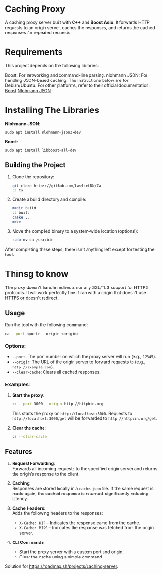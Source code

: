 
# **Caching Proxy**

A caching proxy server built with **C++** and **Boost.Asio**. It forwards HTTP requests to an origin server, caches the responses, and returns the cached responses for repeated requests.

# **Requirements**
This project depends on the following libraries:

Boost: For networking and command-line parsing.
nlohmann JSON: For handling JSON-based caching.
The instructions below are for Debian/Ubuntu. For other platforms, refer to their official documentation:
[Boost](https://www.boost.org/users/download)
[Nlohmann JSON](https://github.com/nlohmann/json)

# **Installing The Libraries**
**Nlohmann JSON**:
```shell
sudo apt install nlohmann-json3-dev
```
**Boost**:
```shell
sudo apt install libboost-all-dev
```
## **Building the Project**

1. Clone the repository:
   ```bash
   git clone https://github.com/LawlietDN/Ca
   cd Ca
   ```

2. Create a build directory and compile:
   ```bash
   mkdir build
   cd build
   cmake ..
   make
   ```

3. Move the compiled binary to a system-wide location (optional):
   ```bash
   sudo mv ca /usr/bin
   ```
After completing these steps, there isn't anything left except for testing the tool.

# **Thinsg to know**
The proxy doesn't handle redirects nor any SSL/TLS support for HTTPS protocols. It will work perfectly fine if ran with a origin that doesn't use HTTPS or doesn't redirect.

## **Usage**

Run the tool with the following command:

```bash
ca --port <port> --origin <origin>
```

### **Options**:

- `--port`: The port number on which the proxy server will run (e.g., `12345`).
- `--origin`: The URL of the origin server to forward requests to (e.g., `http://example.com`).
- `--clear-cache`: Clears all cached responses.

### **Examples**:

1. **Start the proxy**:
   ```bash
   ca --port 3000 --origin http://httpbin.org
   ```

   This starts the proxy on `http://localhost:3000`. Requests to `http://localhost:3000/get` will be forwarded to `http://httpbin.org/get`.

2. **Clear the cache**:
   ```bash
   ca --clear-cache
   ```



## **Features**

1. **Request Forwarding**:  
   Forwards all incoming requests to the specified origin server and returns the origin’s response to the client.

2. **Caching**:  
   Responses are stored locally in a `cache.json` file. If the same request is made again, the cached response is returned, significantly reducing latency.

3. **Cache Headers**:  
   Adds the following headers to the responses:
   - `X-Cache: HIT` – Indicates the response came from the cache.
   - `X-Cache: MISS` – Indicates the response was fetched from the origin server.

4. **CLI Commands**:  
   - Start the proxy server with a custom port and origin.
   - Clear the cache using a simple command.


Solution for https://roadmap.sh/projects/caching-server.
